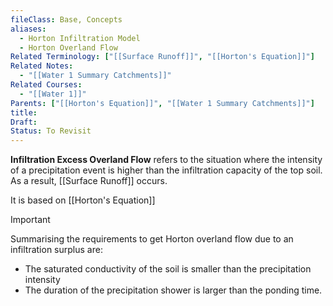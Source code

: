 ```yaml
---
fileClass: Base, Concepts
aliases:
  - Horton Infiltration Model
  - Horton Overland Flow
Related Terminology: ["[[Surface Runoff]]", "[[Horton's Equation]]"]
Related Notes:
  - "[[Water 1 Summary Catchments]]"
Related Courses:
  - "[[Water 1]]"
Parents: ["[[Horton's Equation]]", "[[Water 1 Summary Catchments]]"]
title: 
Draft: 
Status: To Revisit
---
```

**Infiltration Excess Overland Flow** refers to the situation where the intensity of a precipitation event is higher than the infiltration capacity of the top soil. As a result, [[Surface Runoff]] occurs. 

It is based on [[Horton's Equation]]

>[!Important]
>Summarising the requirements to get Horton overland flow due to an infiltration surplus are:
>- The saturated conductivity of the soil is smaller than the precipitation intensity
>- The duration of the precipitation shower is larger than the ponding time. 